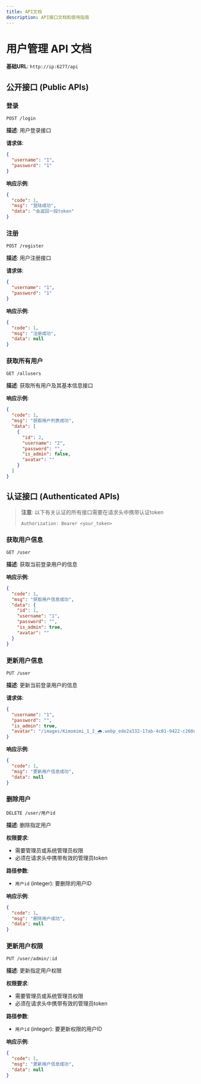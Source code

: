```yaml
---
title: API文档
description: API接口文档和使用指南
---
```


# 用户管理 API 文档

**基础URL**: `http://ip:6277/api`

## 公开接口 (Public APIs)

### 登录
```
POST /login
```

**描述**: 用户登录接口

**请求体**:
```json
{
  "username": "1",
  "password": "1"
}
```

**响应示例**:
```json
{
  "code": 1,
  "msg": "登陆成功",
  "data": "会返回一段token"
}
```




### 注册
```
POST /register
```

**描述**: 用户注册接口

**请求体**:
```json
{
  "username": "1",
  "password": "1"
}
```

**响应示例**:
```json
{
  "code": 1,
  "msg": "注册成功",
  "data": null
}
```



### 获取所有用户
```
GET /allusers
```

**描述**: 获取所有用户及其基本信息接口

**响应示例**:
```json
{
  "code": 1,
  "msg": "获取用户列表成功",
  "data": [
    {
      "id": 2,
      "username": "2",
      "password": "",
      "is_admin": false,
      "avatar": ""
    }
  ]
}
```




## 认证接口 (Authenticated APIs)

> **注意**: 以下有关认证的所有接口需要在请求头中携带认证token
> 
> `Authorization: Bearer <your_token>`

### 获取用户信息
```
GET /user
```

**描述**: 获取当前登录用户的信息

**响应示例**:
```json
{
  "code": 1,
  "msg": "获取用户信息成功",
  "data": {
    "id": 1,
    "username": "1",
    "password": "",
    "is_admin": true,
    "avatar": ""
  }
}
```

### 更新用户信息
```
PUT /user
```

**描述**: 更新当前登录用户的信息

**请求体**:
```json
{
  "username": "1",
  "password": "",
  "is_admin": true,
  "avatar": "/images/Kimomimi_1_2_🌧.webp_ede2a332-17ab-4c01-9422-c260c26d3ac5.png"
}
```

**响应示例**:
```json
{
  "code": 1,
  "msg": "更新用户信息成功",
  "data": null
}
```

### 删除用户
```
DELETE /user/用户id
```

**描述**: 删除指定用户

**权限要求**: 
- 需要管理员或系统管理员权限
- 必须在请求头中携带有效的管理员token

**路径参数**:
- `用户id` (integer): 要删除的用户ID

**响应示例**:
```json
{
  "code": 1,
  "msg": "删除用户成功",
  "data": null
}
```

### 更新用户权限
```
PUT /user/admin/:id
```

**描述**: 更新指定用户权限

**权限要求**: 
- 需要管理员或系统管理员权限
- 必须在请求头中携带有效的管理员token

**路径参数**:
- `用户id` (integer): 要更新权限的用户ID

**响应示例**:
```json
{
  "code": 1,
  "msg": "更新用户信息成功",
  "data": null
}
```

